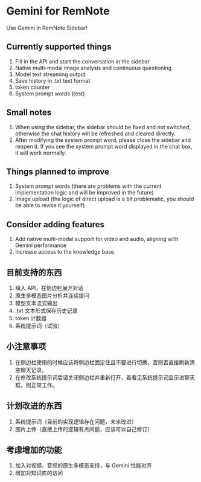 # Gemini for RemNote

Use Gemini in RemNote Sidebar!

## Currently supported things

1. Fill in the API and start the conversation in the sidebar
2. Native multi-modal image analysis and continuous questioning
3. Model text streaming output
4. Save history in .txt text format
5. token counter
6. System prompt words (test)

## Small notes

1. When using the sidebar, the sidebar should be fixed and not switched, otherwise the chat history will be refreshed and cleared directly.
2. After modifying the system prompt word, please close the sidebar and reopen it. If you see the system prompt word displayed in the chat box, it will work normally.

## Things planned to improve

1. System prompt words (there are problems with the current implementation logic and will be improved in the future)
2. Image upload (the logic of direct upload is a bit problematic, you should be able to revise it yourself)

## Consider adding features

1. Add native multi-modal support for video and audio, aligning with Gemini performance
2. Increase access to the knowledge base

## 目前支持的东西

1. 填入 API，在侧边栏展开对话
2. 原生多模态图片分析并连续提问
3. 模型文本流式输出
4. .txt 文本形式保存历史记录
5. token 计数器
6. 系统提示词（试验）

## 小注意事项

1. 在侧边栏使用的时候应该将侧边栏固定住且不要进行切换，否则否直接刷新清空聊天记录。
2. 在修改系统提示词后请关闭侧边栏并重新打开，若看见系统提示词显示进聊天框，则正常工作。

## 计划改进的东西

1. 系统提示词（目前的实现逻辑存在问题，未来改进）
2. 图片上传（直接上传的逻辑有点问题，应该可以自己修订）

## 考虑增加的功能

1. 加入对视频、音频的原生多模态支持，与 Gemini 性能对齐
2. 增加对知识库的访问

<!-- TODO: Describe usage -->

<!-- ignore-after -->
